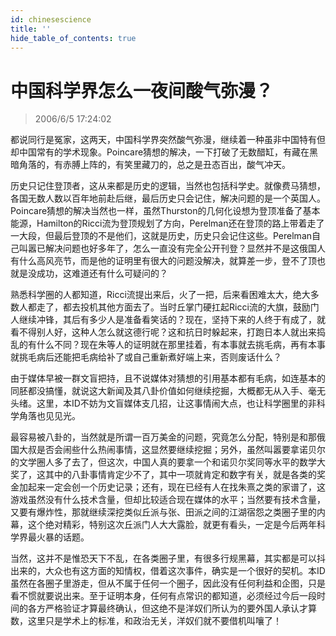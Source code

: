 ```yaml
---
id: chinesescience
title: ''
hide_table_of_contents: true
---
```


# 中国科学界怎么一夜间酸气弥漫？

> 2006/6/5 17:24:02

都说同行是冤家，这两天，中国科学界突然酸气弥漫，继续着一种虽非中国特有但却中国常有的学术现象。Poincare猜想的解决，一下打破了无数醋缸，有藏在黑暗角落的，有赤膊上阵的，有笑里藏刀的，总之是丑态百出，酸气冲天。
 
历史只记住登顶者，这从来都是历史的逻辑，当然也包括科学史。就像费马猜想，各国无数人数以百年地前赴后继，最后历史只会记住，解决问题的是一个英国人。Poincare猜想的解决当然也一样，虽然Thurston的几何化设想为登顶准备了基本能源，Hamilton的Ricci流为登顶规划了方向，Perelman还在登顶的路上带着走了一大段，但最后登顶的不是他们，这就是历史，历史只会记住这些。Perelman自己叫嚣已解决问题也好多年了，怎么一直没有完全公开刊登？显然并不是这俄国人有什么高风亮节，而是他的证明里有很大的问题没解决，就算差一步，登不了顶也就是没成功，这难道还有什么可疑问的？

熟悉科学圈的人都知道，Ricci流提出来后，火了一把，后来看困难太大，绝大多数人都走了，都去投机其他方面去了。当时丘掌门硬扛起Ricci流的大旗，鼓励门人继续冲锋，其后有多少人是准备看笑话的？现在，坚持下来的人终于有成了，就看不得别人好，这种人怎么就这德行呢？这和抗日时躲起来，打跑日本人就出来捣乱的有什么不同？现在朱等人的证明就在那里挂着，有本事就去挑毛病，再有本事就挑毛病后还能把毛病给补了或自己重新煮好端上来，否则废话什么？

由于媒体早被一群文盲把持，且不说媒体对猜想的引用基本都有毛病，如连基本的同胚都没搞懂，就说这大新闻及其八卦价值如何继续挖掘，大概都无从入手、毫无头绪。这里，本ID不妨为文盲媒体支几招，让这事情闹大点，也让科学圈里的非科学角落也见见光。

最容易被八卦的，当然就是所谓一百万美金的问题，究竟怎么分配，特别是和那俄国大叔是否会闹些什么热闹事情，这显然要继续挖掘；另外，虽然叫嚣要拿诺贝尔的文学圈人多了去了，但这次，中国人真的要拿一个和诺贝尔奖同等水平的数学大奖了，这其中的八卦事情肯定少不了，其中一项就肯定和数字有关，就是各类的奖金加起来一定会创一个历史记录；还有，现在已经有人在找朱熹之类的家谱了，这游戏虽然没有什么技术含量，但却比较适合现在媒体的水平；当然要有技术含量，又要有爆炸性，那就继续深挖类似丘派与张、田派之间的江湖宿怨之类圈子里的内幕，这个绝对精彩，特别这次丘派门人大大露脸，就更有看头，一定是今后两年科学界最火暴的话题。

当然，这并不是惟恐天下不乱，在各类圈子里，有很多行规黑幕，其实都是可以抖出来的，大众也有这方面的知情权，借着这次事件，确实是一个很好的契机。本ID虽然在各圈子里游走，但从不属于任何一个圈子，因此没有任何利益和企图，只是看不惯就要说出来。至于证明本身，任何有点常识的都知道，必须经过今后一段时间的各方严格验证才算最终确认，但这绝不是洋奴们所认为的要外国人承认才算数，这里只是学术上的标准，和政治无关，洋奴们就不要借机叫嚷了！